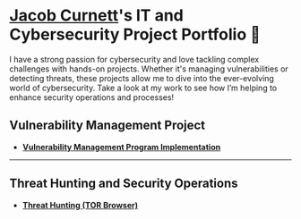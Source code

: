 # <a href="https://www.linkedin.com/in/jacobcurnett/">Jacob Curnett</a>'s IT and Cybersecurity Project Portfolio 🔐

I have a strong passion for cybersecurity and love tackling complex challenges with hands-on projects. Whether it's managing vulnerabilities or detecting threats, these projects allow me to dive into the ever-evolving world of cybersecurity. Take a look at my work to see how I’m helping to enhance security operations and processes!


## Vulnerability Management Project

- **[Vulnerability Management Program Implementation](https://github.com/jakecurnett/vulnerability-management-program)**

<hr/>

## Threat Hunting and Security Operations

- **[Threat Hunting (TOR Browser)](https://github.com/jakecurnett/threat-hunting-scenario-tor)**
